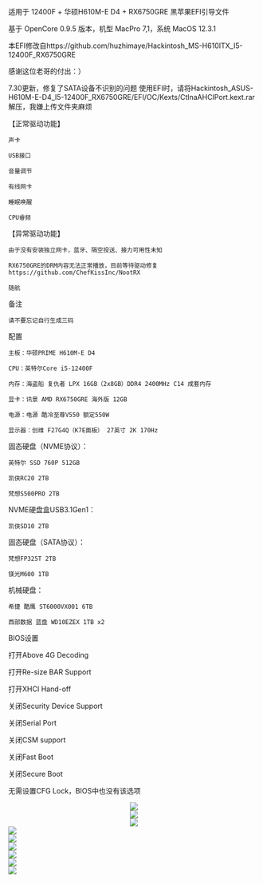 适用于 12400F + 华硕H610M-E D4 + RX6750GRE 黑苹果EFI引导文件

基于 OpenCore 0.9.5 版本，机型 MacPro 7,1，系统 MacOS 12.3.1

本EFI修改自https://github.com/huzhimaye/Hackintosh_MS-H610ITX_I5-12400F_RX6750GRE

感谢这位老哥的付出：）

7.30更新，修复了SATA设备不识别的问题
使用EFI时，请将Hackintosh_ASUS-H610M-E-D4_I5-12400F_RX6750GRE/EFI/OC/Kexts/CtlnaAHCIPort.kext.rar解压，我嫌上传文件夹麻烦

【正常驱动功能】

	声卡

	USB接口

	音量调节

	有线网卡

	睡眠唤醒

	CPU睿频

【异常驱动功能】

	由于没有安装独立网卡，蓝牙、隔空投送、接力可用性未知

	RX6750GRE的DRM内容无法正常播放，目前等待驱动修复https://github.com/ChefKissInc/NootRX

	随航

备注

	请不要忘记自行生成三码

配置

	主板：华硕PRIME H610M-E D4

	CPU：英特尔Core i5-12400F

	内存：海盗船 复仇者 LPX 16GB（2x8GB）DDR4 2400MHz C14 成套内存

	显卡：讯景 AMD RX6750GRE 海外版 12GB

	电源：电源 酷冷至尊V550 额定550W

	显示器：创维 F27G4Q（K7E面板） 27英寸 2K 170Hz

固态硬盘（NVME协议）：

	英特尔 SSD 760P 512GB
 
	凯侠RC20 2TB
 
	梵想S500PRO 2TB

NVME硬盘盒USB3.1Gen1：

	凯侠SD10 2TB
 
固态硬盘（SATA协议）：

	梵想FP325T 2TB
 
	镁光M600 1TB
 
机械硬盘：

	希捷 酷鹰 ST6000VX001 6TB
 
	西部数据 蓝盘 WD10EZEX 1TB x2

BIOS设置

打开Above 4G Decoding

打开Re-size BAR Support

打开XHCI Hand-off

关闭Security Device Support

关闭Serial Port

关闭CSM support

关闭Fast Boot

关闭Secure Boot

无需设置CFG Lock，BIOS中也没有该选项

<div align=center>
<img src="https://github.com/Oneashenzzx/Hackintosh_ASUS-H610M-E-D4_I5-12400F_RX6750GRE/blob/main/readme/1.png">
</div>

<div align=center>
<img src="https://github.com/Oneashenzzx/Hackintosh_ASUS-H610M-E-D4_I5-12400F_RX6750GRE/blob/main/readme/2.png">
</div>

<div align=center>
<img src="https://github.com/Oneashenzzx/Hackintosh_ASUS-H610M-E-D4_I5-12400F_RX6750GRE/blob/main/readme/3.png">
</div>

<div style="align: center">
<img src="https://github.com/Oneashenzzx/Hackintosh_ASUS-H610M-E-D4_I5-12400F_RX6750GRE/blob/main/readme/4.png">
</div>

<div style="align: center">
<img src="https://github.com/Oneashenzzx/Hackintosh_ASUS-H610M-E-D4_I5-12400F_RX6750GRE/blob/main/readme/5.png">
</div>

<div style="align: center">
<img src="https://github.com/Oneashenzzx/Hackintosh_ASUS-H610M-E-D4_I5-12400F_RX6750GRE/blob/main/readme/6.png">
</div>

<div style="align: center">
<img src="https://github.com/Oneashenzzx/Hackintosh_ASUS-H610M-E-D4_I5-12400F_RX6750GRE/blob/main/readme/7.png">
</div>

<div style="align: center">
<img src="https://github.com/Oneashenzzx/Hackintosh_ASUS-H610M-E-D4_I5-12400F_RX6750GRE/blob/main/readme/8.png">
</div>

<div style="align: center">
<img src="https://github.com/Oneashenzzx/Hackintosh_ASUS-H610M-E-D4_I5-12400F_RX6750GRE/blob/main/readme/9.png">
</div>
